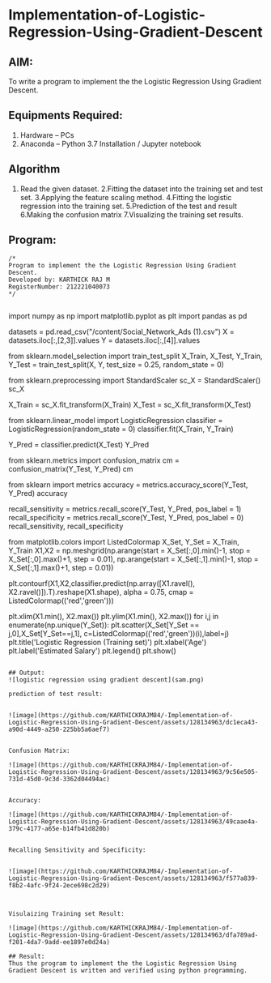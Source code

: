 # Implementation-of-Logistic-Regression-Using-Gradient-Descent

## AIM:
To write a program to implement the the Logistic Regression Using Gradient Descent.

## Equipments Required:
1. Hardware – PCs
2. Anaconda – Python 3.7 Installation / Jupyter notebook

## Algorithm
1. Read the given dataset.
2.Fitting the dataset into the training set and test set.
3.Applying the feature scaling method.
4.Fitting the logistic regression into the training set.
5.Prediction of the test and result
6.Making the confusion matrix 7.Visualizing the training set results.

## Program:
```
/*
Program to implement the the Logistic Regression Using Gradient Descent.
Developed by: KARTHICK RAJ M
RegisterNumber: 212221040073
*/


```
import numpy as np
import matplotlib.pyplot as plt
import pandas as pd

datasets = pd.read_csv("/content/Social_Network_Ads (1).csv")
X = datasets.iloc[:,[2,3]].values
Y = datasets.iloc[:,[4]].values

from sklearn.model_selection import train_test_split
X_Train, X_Test, Y_Train, Y_Test = train_test_split(X, Y, test_size = 0.25, random_state = 0)

from sklearn.preprocessing import StandardScaler
sc_X = StandardScaler()
sc_X

X_Train = sc_X.fit_transform(X_Train)
X_Test = sc_X.fit_transform(X_Test)

from sklearn.linear_model import LogisticRegression
classifier = LogisticRegression(random_state = 0)
classifier.fit(X_Train, Y_Train)

Y_Pred = classifier.predict(X_Test)
Y_Pred

from sklearn.metrics import confusion_matrix
cm = confusion_matrix(Y_Test, Y_Pred)
cm

from sklearn import metrics
accuracy = metrics.accuracy_score(Y_Test, Y_Pred)
accuracy

recall_sensitivity = metrics.recall_score(Y_Test, Y_Pred, pos_label = 1)
recall_specificity = metrics.recall_score(Y_Test, Y_Pred, pos_label = 0)
recall_sensitivity, recall_specificity

from matplotlib.colors import ListedColormap
X_Set, Y_Set = X_Train, Y_Train
X1,X2 = np.meshgrid(np.arange(start = X_Set[:,0].min()-1, stop = X_Set[:,0].max()+1, step = 0.01), 
                    np.arange(start = X_Set[:,1].min()-1, stop = X_Set[:,1].max()+1, step = 0.01))

plt.contourf(X1,X2,classifier.predict(np.array([X1.ravel(),
X2.ravel()]).T).reshape(X1.shape),
             alpha = 0.75, cmap = ListedColormap(('red','green')))

plt.xlim(X1.min(), X2.max())
plt.ylim(X1.min(), X2.max())
for i,j in enumerate(np.unique(Y_Set)):
    plt.scatter(X_Set[Y_Set == j,0],X_Set[Y_Set==j,1],
                c=ListedColormap(('red','green'))(i),label=j)
plt.title('Logistic Regression (Training set)')
plt.xlabel('Age')
plt.label('Estimated Salary')
plt.legend()
plt.show()
```

## Output:
![logistic regression using gradient descent](sam.png)

prediction of test result:


![image](https://github.com/KARTHICKRAJM84/-Implementation-of-Logistic-Regression-Using-Gradient-Descent/assets/128134963/dc1eca43-a90d-4449-a250-225bb5a6aef7)


Confusion Matrix:

![image](https://github.com/KARTHICKRAJM84/-Implementation-of-Logistic-Regression-Using-Gradient-Descent/assets/128134963/9c56e505-731d-45d0-9c3d-3362d04494ac)


Accuracy:

![image](https://github.com/KARTHICKRAJM84/-Implementation-of-Logistic-Regression-Using-Gradient-Descent/assets/128134963/49caae4a-379c-4177-a65e-b14fb41d820b)


Recalling Sensitivity and Specificity:


![image](https://github.com/KARTHICKRAJM84/-Implementation-of-Logistic-Regression-Using-Gradient-Descent/assets/128134963/f577a839-f8b2-4afc-9f24-2ece698c2d29)



Visulaizing Training set Result:

![image](https://github.com/KARTHICKRAJM84/-Implementation-of-Logistic-Regression-Using-Gradient-Descent/assets/128134963/dfa789ad-f201-4da7-9add-ee1897e0d24a)

## Result:
Thus the program to implement the the Logistic Regression Using Gradient Descent is written and verified using python programming.

